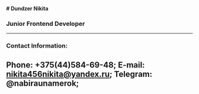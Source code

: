 **# Dundzer Nikita**
### Junior Frontend Developer
---
### Contact Information:
**Phone:** +375(44)584-69-48;
**E-mail:** nikita456nikita@yandex.ru;
**Telegram:** @nabiraunamerok;
---